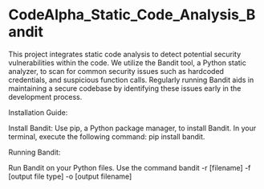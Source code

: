 # CodeAlpha_Static_Code_Analysis_Bandit
This project integrates static code analysis to detect potential security vulnerabilities within the code. We utilize the Bandit tool, a Python static analyzer, to scan for common security issues such as hardcoded credentials, and suspicious function calls. Regularly running Bandit aids in maintaining a secure codebase by identifying these issues early in the development process.

Installation Guide:

Install Bandit: Use pip, a Python package manager, to install Bandit. In your terminal, execute the following command:     pip install bandit.

Running Bandit:

Run Bandit on your Python files. Use the command           bandit -r [filename] -f [output file type] -o [output filename]
